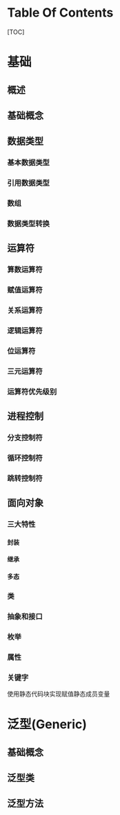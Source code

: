 # Table Of Contents
[TOC]


# 基础

## 概述
## 基础概念
## 数据类型
### 基本数据类型
### 引用数据类型
### 数组
### 数据类型转换
## 运算符
### 算数运算符
### 赋值运算符
### 关系运算符
### 逻辑运算符
### 位运算符
### 三元运算符

### 运算符优先级别

## 进程控制
### 分支控制符
### 循环控制符
### 跳转控制符
## 面向对象

### 三大特性

#### 封装

#### 继承

#### 多态

### 类

### 抽象和接口

### 枚举

### 属性

### 关键字
使用静态代码块实现赋值静态成员变量
# 泛型(Generic)

## 基础概念

## 泛型类

## 泛型方法
